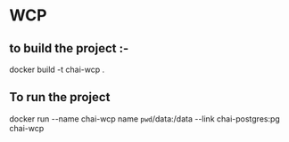 # WCP 

## to build the project :-

docker build -t chai-wcp .

## To run the project

docker run  --name chai-wcp name `pwd`/data:/data  --link chai-postgres:pg chai-wcp
